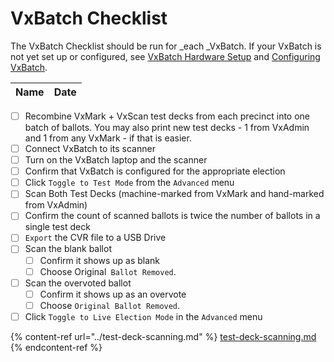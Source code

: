 # VxBatch Checklist

The VxBatch Checklist should be run for _each _VxBatch. If your VxBatch is not yet set up or configured,  see [VxBatch Hardware Setup](../../central-system-setup/vxbatch-hardware-setup.md) and [Configuring VxBatch](../../central-system-setup/configure-ballot-scanner.md).

| Name | Date |
| ---- | ---- |

* [ ] Recombine VxMark + VxScan test decks from each precinct into one batch of ballots. You may also print new test decks - 1 from VxAdmin and 1 from any VxMark - if that is easier.
* [ ] Connect VxBatch to its scanner
* [ ] Turn on the VxBatch laptop and the scanner
* [ ] Confirm that VxBatch is configured for the appropriate election
* [ ] Click `Toggle to Test Mode` from the `Advanced` menu
* [ ] Scan Both Test Decks (machine-marked from VxMark and hand-marked from VxAdmin)
* [ ] Confirm the count of scanned ballots is twice the number of ballots in a single test deck
* [ ] `Export` the CVR file to a USB Drive
* [ ] Scan the blank ballot
  * [ ] Confirm it shows up as blank
  * [ ] Choose Original` Ballot Removed`.
* [ ] Scan the overvoted ballot
  * [ ] Confirm it shows up as an overvote
  * [ ] Choose `Original Ballot Removed`.
* [ ] Click `Toggle to Live Election Mode` in the `Advanced` menu

{% content-ref url="../test-deck-scanning.md" %}
[test-deck-scanning.md](../test-deck-scanning.md)
{% endcontent-ref %}

